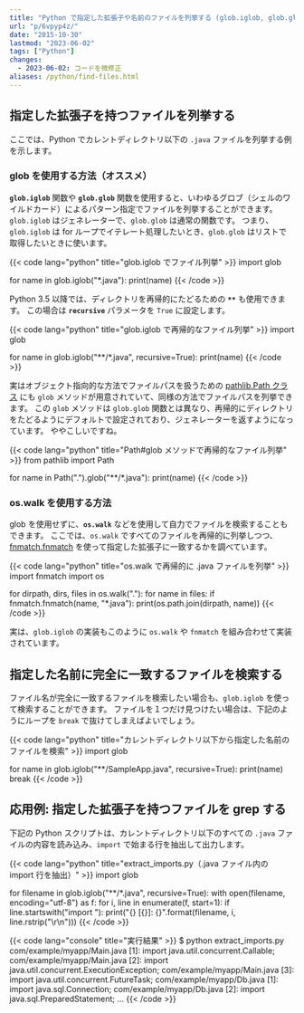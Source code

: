 ```yaml
---
title: "Python で指定した拡張子や名前のファイルを列挙する (glob.iglob, glob.glob)"
url: "p/6vpyp4z/"
date: "2015-10-30"
lastmod: "2023-06-02"
tags: ["Python"]
changes:
  - 2023-06-02: コードを微修正
aliases: /python/find-files.html
---
```


指定した拡張子を持つファイルを列挙する
----

ここでは、Python でカレントディレクトリ以下の `.java` ファイルを列挙する例を示します。

### glob を使用する方法（オススメ）

__`glob.iglob`__ 関数や __`glob.glob`__ 関数を使用すると、いわゆるグロブ（シェルのワイルドカード）によるパターン指定でファイルを列挙することができます。
`glob.iglob` はジェネレーターで、`glob.glob` は通常の関数です。
つまり、`glob.iglob` は for ループでイテレート処理したいとき、`glob.glob` はリストで取得したいときに使います。

{{< code lang="python" title="glob.iglob でファイル列挙" >}}
import glob

for name in glob.iglob("*.java"):
    print(name)
{{< /code >}}

Python 3.5 以降では、ディレクトリを再帰的にたどるための __`**`__ も使用できます。
この場合は __`recursive`__ パラメータを `True` に設定します。

{{< code lang="python" title="glob.iglob で再帰的なファイル列挙" >}}
import glob

for name in glob.iglob("**/*.java", recursive=True):
    print(name)
{{< /code >}}

実はオブジェクト指向的な方法でファイルパスを扱うための [pathlib.Path クラス](https://docs.python.org/ja/3/library/pathlib.html#pathlib.Path) にも `glob` メソッドが用意されていて、同様の方法でファイルパスを列挙できます。
この `glob` メソッドは `glob.glob` 関数とは異なり、再帰的にディレクトリをたどるようにデフォルトで設定されており、ジェネレーターを返すようになっています。
ややこしいですね。

{{< code lang="python" title="Path#glob メソッドで再帰的なファイル列挙" >}}
from pathlib import Path

for name in Path(".").glob("**/*.java"):
    print(name)
{{< /code >}}

### os.walk を使用する方法

glob を使用せずに、__`os.walk`__ などを使用して自力でファイルを検索することもできます。
ここでは、`os.walk` ですべてのファイルを再帰的に列挙しつつ、[fnmatch.fnmatch](https://docs.python.org/ja/3/library/fnmatch.html) を使って指定した拡張子に一致するかを調べています。

{{< code lang="python" title="os.walk で再帰的に .java ファイルを列挙" >}}
import fnmatch
import os

for dirpath, dirs, files in os.walk("."):
    for name in files:
        if fnmatch.fnmatch(name, "*.java"):
            print(os.path.join(dirpath, name))
{{< /code >}}

実は、`glob.iglob` の実装もこのように `os.walk` や `fnmatch` を組み合わせて実装されています。


指定した名前に完全に一致するファイルを検索する
----

ファイル名が完全に一致するファイルを検索したい場合も、`glob.iglob` を使って検索することができます。
ファイルを１つだけ見つけたい場合は、下記のようにループを `break` で抜けてしまえばよいでしょう。

{{< code lang="python" title="カレントディレクトリ以下から指定した名前のファイルを検索" >}}
import glob

for name in glob.iglob("**/SampleApp.java", recursive=True):
    print(name)
    break
{{< /code >}}


応用例: 指定した拡張子を持つファイルを grep する
----

下記の Python スクリプトは、カレントディレクトリ以下のすべての `.java` ファイルの内容を読み込み、`import` で始まる行を抽出して出力します。

{{< code lang="python" title="extract_imports.py（.java ファイル内の import 行を抽出）" >}}
import glob

for filename in glob.iglob("**/*.java", recursive=True):
    with open(filename, encoding="utf-8") as f:
        for i, line in enumerate(f, start=1):
            if line.startswith("import "):
                print("{} [{}]: {}".format(filename, i, line.rstrip("\r\n")))
{{< /code >}}

{{< code lang="console" title="実行結果" >}}
$ python extract_imports.py
com/example/myapp/Main.java [1]: import java.util.concurrent.Callable;
com/example/myapp/Main.java [2]: import java.util.concurrent.ExecutionException;
com/example/myapp/Main.java [3]: import java.util.concurrent.FutureTask;
com/example/myapp/Db.java [1]: import java.sql.Connection;
com/example/myapp/Db.java [2]: import java.sql.PreparedStatement;
...
{{< /code >}}

